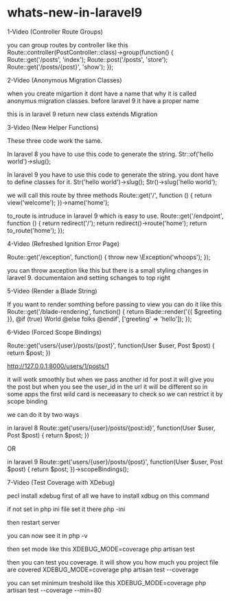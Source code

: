 # whats-new-in-laravel9

1-Video (Controller Route Groups)

you can group routes by controller like this
Route::controller(PostController::class)->group(function() {
    Route::get('/posts', 'index');
    Route::post('/posts', 'store');
    Route::get('/posts/{post}', 'show');
});

2-Video (Anonymous Migration Classes)

when you create migartion it dont have a name that why it is called anonymus migration classes. before laravel 9 it have a proper name

this is in laravel 9
return new class extends Migration

3-Video (New Helper Functions)

These three code work the same. 

In laravel 8 you have to use this code to generate the string.
Str::of('hello world')->slug();

In laravel 9 you have to use this code to generate the string. you dont have to define classes for it.
Str('hello world')->slug();
Str()->slug('hello world');

we will call this route by three methods
Route::get('/', function () {
    return view('welcome');
})->name('home');

to_route is intruduce in laravel 9 which is easy to use.
Route::get('/endpoint', function () {
    return redirect('/');
    return redirect()->route('home');
    return to_route('home');
});

4-Video (Refreshed Ignition Error Page)

Route::get('/exception', function() {
    throw new \Exception('whoops');
});

you can throw axception like this
but there is a small styling changes in laravel 9. documentaion and setting schanges to top right

5-Video (Render a Blade String)

If you want to render somthing before passing to view you can do it like this
Route::get('/blade-rendering', function() {
    return Blade::render('{{ $greeting }}, @if (true) World @else folks @endif', ['greeting' => 'hello']);
});

6-Video (Forced Scope Bindings)

Route::get('users/{user}/posts/{post}', function(User $user, Post $post) {
    return $post;
})

http://127.0.0.1:8000/users/1/posts/1

it will wotk smoothly but when we pass another id for post it will give you the post but when you see the user_id in the url it will be different so in some apps the first wild card is neceeasary to check so we can restrict it by scope binding

we can do it by two ways

in laravel 8
Route::get('users/{user}/posts/{post:id}', function(User $user, Post $post) {
    return $post;
})

OR

in laravel 9
Route::get('users/{user}/posts/{post}', function(User $user, Post $post) {
    return $post;
})->scopeBindings();

7-Video (Test Coverage with XDebug)

pecl install xdebug
first of all we have to install xdbug on this command

if not set in php ini file set it there
php -ini

then restart server

you can now see it in 
php -v

then set mode like this
XDEBUG_MODE=coverage php artisan test

then you can test you coverage. it will show you how much you project file are covered
XDEBUG_MODE=coverage php artisan test --coverage

you can set minimum treshold like this
XDEBUG_MODE=coverage php artisan test --coverage --min=80




